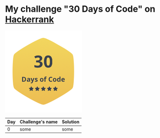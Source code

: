 # My challenge "30 Days of Code" on [Hackerrank](https://www.hackerrank.com/IseeHorizont)

![](label30day.png)

Day | Challenge's name | Solution
----|------------------|---------
0   |some              | some
